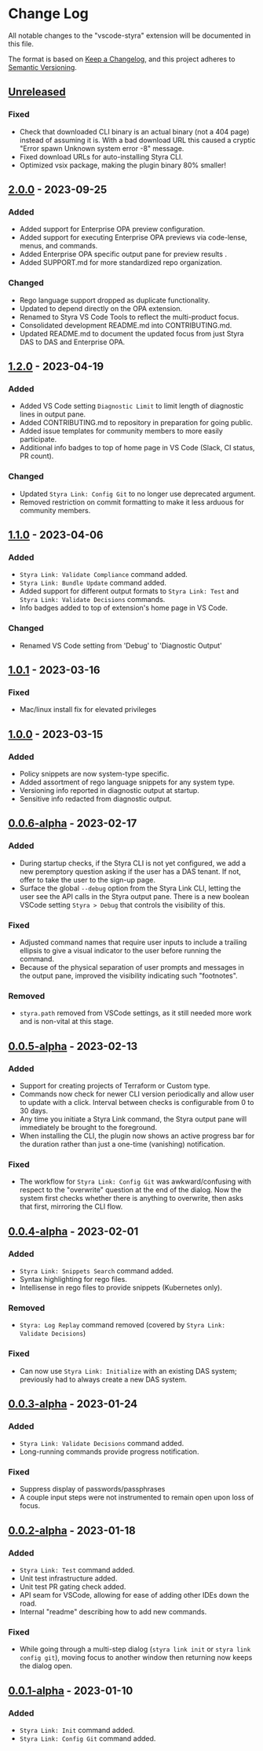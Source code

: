 # Change Log

All notable changes to the "vscode-styra" extension will be documented in this file.

The format is based on [Keep a Changelog](https://keepachangelog.com/en/1.0.0/),
and this project adheres to [Semantic Versioning](https://semver.org/spec/v2.0.0.html).

<!-- markdownlint-disable MD024 -->

## [Unreleased]

### Fixed

- Check that downloaded CLI binary is an actual binary (not a 404 page) instead of assuming it is.
  With a bad download URL this caused a cryptic "Error spawn Unknown system error -8" message.
- Fixed download URLs for auto-installing Styra CLI.
- Optimized vsix package, making the plugin binary 80% smaller!

## [2.0.0] - 2023-09-25

### Added

- Added support for Enterprise OPA preview configuration.
- Added support for executing Enterprise OPA previews via code-lense, menus, and commands.
- Added Enterprise OPA specific output pane for preview results .
- Added SUPPORT.md for more standardized repo organization.

### Changed

- Rego language support dropped as duplicate functionality.
- Updated to depend directly on the OPA extension.
- Renamed to Styra VS Code Tools to reflect the multi-product focus.
- Consolidated development README.md into CONTRIBUTING.md.
- Updated README.md to document the updated focus from just Styra DAS to DAS and Enterprise OPA.

## [1.2.0] - 2023-04-19

### Added

- Added VS Code setting `Diagnostic Limit` to limit length of diagnostic lines in output pane.
- Added CONTRIBUTING.md to repository in preparation for going public.
- Added issue templates for community members to more easily participate.
- Additional info badges to top of home page in VS Code (Slack, CI status, PR count).

### Changed

- Updated `Styra Link: Config Git` to no longer use deprecated argument.
- Removed restriction on commit formatting to make it less arduous for community members.

## [1.1.0] - 2023-04-06

### Added

- `Styra Link: Validate Compliance` command added.
- `Styra Link: Bundle Update` command added.
- Added support for different output formats to `Styra Link: Test` and `Styra Link: Validate Decisions` commands.
- Info badges added to top of extension's home page in VS Code.

### Changed

- Renamed VS Code setting from 'Debug' to 'Diagnostic Output'

## [1.0.1] - 2023-03-16

### Fixed

- Mac/linux install fix for elevated privileges

## [1.0.0] - 2023-03-15

### Added

- Policy snippets are now system-type specific.
- Added assortment of rego language snippets for any system type.
- Versioning info reported in diagnostic output at startup.
- Sensitive info redacted from diagnostic output.

## [0.0.6-alpha] - 2023-02-17

### Added

- During startup checks, if the Styra CLI is not yet configured, we add a new peremptory question asking if the user has a DAS tenant. If not, offer to take the user to the sign-up page.
- Surface the global `--debug` option from the Styra Link CLI, letting the user see the API calls in the Styra output pane. There is a new boolean VSCode setting `Styra > Debug` that controls the visibility of this.

### Fixed

- Adjusted command names that require user inputs to include a trailing ellipsis to give a visual indicator to the user before running the command.
- Because of the physical separation of user prompts and messages in the output pane, improved the visibility indicating such "footnotes".

### Removed

- `styra.path` removed from VSCode settings, as it still needed more work and is non-vital at this stage.

## [0.0.5-alpha] - 2023-02-13

### Added

- Support for creating projects of Terraform or Custom type.
- Commands now check for newer CLI version periodically and allow user to update with a click. Interval between checks is configurable from 0 to 30 days.
- Any time you initiate a Styra Link command, the Styra output pane will immediately be brought to the foreground.
- When installing the CLI, the plugin now shows an active progress bar for the duration rather than just a one-time (vanishing) notification.

### Fixed

- The workflow for `Styra Link: Config Git` was awkward/confusing with respect to the "overwrite" question at the end of the dialog. Now the system first checks
whether there is anything to overwrite, then asks that first, mirroring the CLI flow.

## [0.0.4-alpha] - 2023-02-01

### Added

- `Styra Link: Snippets Search` command added.
- Syntax highlighting for rego files.
- Intellisense in rego files to provide snippets (Kubernetes only).

### Removed

- `Styra: Log Replay` command removed (covered by `Styra Link: Validate Decisions`)

### Fixed

- Can now use `Styra Link: Initialize` with an existing DAS system; previously had to always create a new DAS system.

## [0.0.3-alpha] - 2023-01-24

### Added

- `Styra Link: Validate Decisions` command added.
- Long-running commands provide progress notification.

### Fixed

- Suppress display of passwords/passphrases
- A couple input steps were not instrumented to remain open upon loss of focus.

## [0.0.2-alpha] - 2023-01-18

### Added

- `Styra Link: Test` command added.
- Unit test infrastructure added.
- Unit test PR gating check added.
- API seam for VSCode, allowing for ease of adding other IDEs down the road.
- Internal "readme" describing how to add new commands.

### Fixed

- While going through a multi-step dialog (`styra link init` or `styra link config git`), moving focus to another window then returning now keeps the dialog open.

## [0.0.1-alpha] - 2023-01-10

### Added

- `Styra Link: Init` command added.
- `Styra Link: Config Git` command added.

<!-- Be sure to add an entry here for each release! -->
[unreleased]: https://github.com/StyraInc/vscode-styra/compare/v2.0.0...HEAD
[2.0.0]: https://github.com/StyraInc/vscode-styra/compare/v1.2.0...2.0.0
[1.2.0]: https://github.com/StyraInc/vscode-styra/compare/v1.1.0...v1.2.0
[1.1.0]: https://github.com/StyraInc/vscode-styra/compare/v1.0.1...v1.1.0
[1.0.1]: https://github.com/StyraInc/vscode-styra/compare/v1.0.0...v1.0.1
[1.0.0]: https://github.com/StyraInc/vscode-styra/compare/v0.0.6-alpha...v1.0.0
[0.0.6-alpha]: https://github.com/StyraInc/vscode-styra/compare/v0.0.5-alpha...v0.0.6-alpha
[0.0.5-alpha]: https://github.com/StyraInc/vscode-styra/compare/v0.0.4-alpha...v0.0.5-alpha
[0.0.4-alpha]: https://github.com/StyraInc/vscode-styra/compare/v0.0.3-alpha...v0.0.4-alpha
[0.0.3-alpha]: https://github.com/StyraInc/vscode-styra/compare/v0.0.2-alpha...v0.0.3-alpha
[0.0.2-alpha]: https://github.com/StyraInc/vscode-styra/compare/v0.0.1-alpha...v0.0.2-alpha
[0.0.1-alpha]: https://github.com/StyraInc/vscode-styra/releases/tag/v0.0.1-alpha
